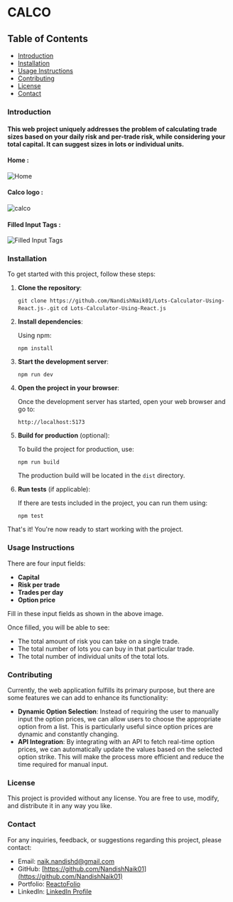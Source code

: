 # CALCO

## Table of Contents

- [Introduction](#introduction)
- [Installation](#installation)
- [Usage Instructions](#usage)
- [Contributing](#contributing)
- [License](#license)
- [Contact](#contact)

### Introduction

#### This web project uniquely addresses the problem of calculating trade sizes based on your daily risk and per-trade risk, while considering your total capital. It can suggest sizes in lots or individual units.

#### Home :

![Home](https://github.com/NandishNaik01/Lots-Calculator-Using-React.js-/assets/147323163/55fb7d1b-97ee-4531-b2c8-21f010eda2fc)

#### Calco logo :

![calco](https://github.com/NandishNaik01/Lots-Calculator-Using-React.js-/assets/147323163/0aad0b62-42b0-4bfc-a508-76d29432e608)

#### Filled Input Tags :

![Filled Input Tags ](https://github.com/NandishNaik01/Lots-Calculator-Using-React.js-/assets/147323163/aaf164ae-594b-46dc-ac22-0b66188cd9ce)

### Installation

To get started with this project, follow these steps:

1. **Clone the repository**:

   `git clone https://github.com/NandishNaik01/Lots-Calculator-Using-React.js-.git`
   `cd Lots-Calculator-Using-React.js`

2. **Install dependencies**:

   Using npm:

   `npm install`

3. **Start the development server**:

   `npm run dev`

4. **Open the project in your browser**:

   Once the development server has started, open your web browser and go to:

   `http://localhost:5173`

5. **Build for production** (optional):

   To build the project for production, use:

   `npm run build`

   The production build will be located in the `dist` directory.

6. **Run tests** (if applicable):

   If there are tests included in the project, you can run them using:

   `npm test`

That's it! You're now ready to start working with the project.

### Usage Instructions

There are four input fields:

- **Capital**
- **Risk per trade**
- **Trades per day**
- **Option price**

Fill in these input fields as shown in the above image.

Once filled, you will be able to see:

- The total amount of risk you can take on a single trade.
- The total number of lots you can buy in that particular trade.
- The total number of individual units of the total lots.

### Contributing

Currently, the web application fulfills its primary purpose, but there are some features we can add to enhance its functionality:

- **Dynamic Option Selection**: Instead of requiring the user to manually input the option prices, we can allow users to choose the appropriate option from a list. This is particularly useful since option prices are dynamic and constantly changing.
- **API Integration**: By integrating with an API to fetch real-time option prices, we can automatically update the values based on the selected option strike. This will make the process more efficient and reduce the time required for manual input.

### License

This project is provided without any license. You are free to use, modify, and distribute it in any way you like.

### Contact

For any inquiries, feedback, or suggestions regarding this project, please contact:

- Email: [naik.nandishd@gmail.com](naik.nandishd@gmail.com)
- GitHub: [https://github.com/NandishNaik01](https://github.com/NandishNaik01)
- Portfolio: [ReactoFolio](https://nandishnaik.netlify.app/)
- LinkedIn: [LinkedIn Profile](www.linkedin.com/in/nandish-d-naik-39a785257)

```

```
